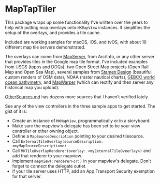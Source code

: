 # MapTapTiler

This package wraps up some functionality I've written over the years to help with putting map overlays 
onto `MKMapView` instances. It simplifies the setup of the overlays, and provides a tile cache.

Included are working samples for macOS, iOS, and tvOS, with about 10 different map tile servers demonstrated.

The overlays can come from [MapServer](https://mapserver.org), from Arc/Info, or any other server that provides tiles in the Google map 
tile format. I've included examples from USGS (topos and DOQs), two Open Street Map 
projects (Open Rail Map and Open Sea Map), 
several samples from [Stamen Design](http://maps.stamen.com/#watercolor/12/37.7706/-122.3782) 
(beautiful custom renders of OSM data), 
NOAA (raster nautical charts), [GEBCO world
ocean bathymetry](https://www.gebco.net), and [MapWarper](https://mapwarper.net) (which can rectify and then server any historical map you upload).

[OtherSources.md](Tiler%20Example/OtherSources.md) has dozens more sources that I haven't verified lately.

See any of the view controllers in the three sample apps to get started. The gist of it is:

- Create an instance of `MKMapView`, programmatically or in a storyboard.
- Make sure the mapview's delegate has been set to be your view controller or other owning object.
- Define a `MapSourceDescription` pointing to your desired tilesource.
- Call `ExternalTileOverlay(sourceDescription: <myMapSourceDescription>)`
- Call `MKTileOverlayRenderer(overlay: <myExternalTileOveerlay>)` and add that renderer to your mapview.
- Implement `mapView(:rendererFor:)` in your mapview's delegate. Don't forget to connect the delegate outlet.
- If your tile server uses HTTP, add an App Transport Security exemption for that server.


